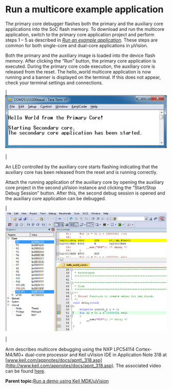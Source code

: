 # Run a multicore example application

The primary core debugger flashes both the primary and the auxiliary core applications into the SoC flash memory. To download and run the multicore application, switch to the primary core application project and perform steps 1 – 5 as described in *[Run an example application](run_an_example_application_001.md#)*. These steps are common for both single-core and dual-core applications in μVision.

Both the primary and the auxiliary image is loaded into the device flash memory. After clicking the “Run" button, the primary core application is executed. During the primary core code execution, the auxiliary core is released from the reset. The hello\_world multicore application is now running and a banner is displayed on the terminal. If this does not appear, check your terminal settings and connections.

|![](../images/hello_world_primary_core_message.png "Hello World from primary core message")

|

An LED controlled by the auxiliary core starts flashing indicating that the auxiliary core has been released from the reset and is running correctly.

Attach the running application of the auxiliary core by opening the auxiliary core project in the second μVision instance and clicking the “Start/Stop Debug Session” button. After this, the second debug session is opened and the auxiliary core application can be debugged.

|![](../images/debugging_auxiliary_core_application.png "Debugging the auxiliary core application")

|

Arm describes multicore debugging using the NXP LPC54114 Cortex-M4/M0+ dual-core processor and Keil uVision IDE in Application Note 318 at [www.keil.com/appnotes/docs/apnt\_318.asp](http://www.keil.com/appnotes/docs/apnt_318.asp). The associated video can be found [here](https://www.youtube.com/watch?v=lMX-2lrv7Zs).

**Parent topic:**[Run a demo using Keil MDK/μVision](../topics/run_a_demo_using_keil__mdk_vision.md)

